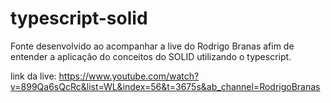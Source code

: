 # typescript-solid

Fonte desenvolvido ao acompanhar a live do Rodrigo Branas afim de entender a aplicação do 
conceitos do SOLID utilizando o typescript.

link da live: https://www.youtube.com/watch?v=899Qa6sQcRc&list=WL&index=56&t=3675s&ab_channel=RodrigoBranas
